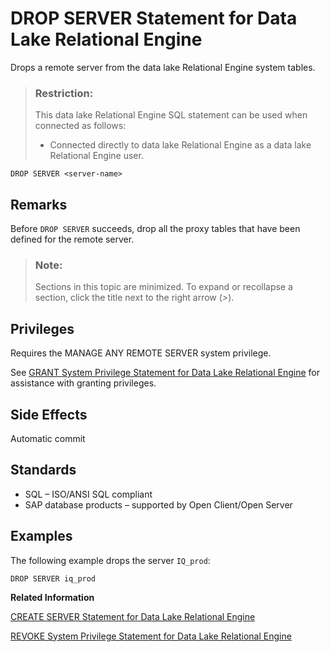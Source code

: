 <!-- loioa61d0df184f210159743882739ec29d0 -->

# DROP SERVER Statement for Data Lake Relational Engine

Drops a remote server from the data lake Relational Engine system tables.



> ### Restriction:  
> This data lake Relational Engine SQL statement can be used when connected as follows:
> 
> -   Connected directly to data lake Relational Engine as a data lake Relational Engine user.



```
DROP SERVER <server-name>
```



<a name="loioa61d0df184f210159743882739ec29d0__drop_server_remarks1"/>

## Remarks

Before `DROP SERVER` succeeds, drop all the proxy tables that have been defined for the remote server.



> ### Note:  
> Sections in this topic are minimized. To expand or recollapse a section, click the title next to the right arrow \(*\>*\).



<a name="loioa61d0df184f210159743882739ec29d0__IQ_Permissions"/>

## Privileges

Requires the MANAGE ANY REMOTE SERVER system privilege.

See [GRANT System Privilege Statement for Data Lake Relational Engine](grant-system-privilege-statement-for-data-lake-relational-engine-a3dfcb0.md) for assistance with granting privileges.



<a name="loioa61d0df184f210159743882739ec29d0__drop_server_sideefects1"/>

## Side Effects

Automatic commit



<a name="loioa61d0df184f210159743882739ec29d0__drop_server_standards1"/>

## Standards

-   SQL – ISO/ANSI SQL compliant
-   SAP database products – supported by Open Client/Open Server



<a name="loioa61d0df184f210159743882739ec29d0__drop_server_examples1"/>

## Examples

The following example drops the server `IQ_prod`:

```
DROP SERVER iq_prod
```

**Related Information**  


[CREATE SERVER Statement for Data Lake Relational Engine](create-server-statement-for-data-lake-relational-engine-a619187.md "Creates a remote server.")

[REVOKE System Privilege Statement for Data Lake Relational Engine](revoke-system-privilege-statement-for-data-lake-relational-engine-a3eadda.md "Removes specific system privileges from specific users and the right to administer the privilege.")

